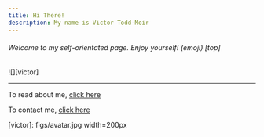 ```yaml
---
title: Hi There!
description: My name is Victor Todd-Moir
---
```


###### Welcome to my self-orientated page. Enjoy yourself! (emoji) [top]

![][victor]

---

To read about me, [click here](pages/about.md)

To contact me, [click here](pages/contact.md)


[victor]: figs/avatar.jpg width=200px
